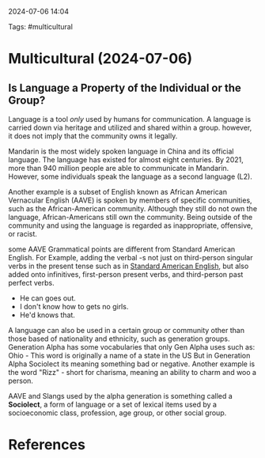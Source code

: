 2024-07-06 14:04

Tags: #multicultural

# Multicultural (2024-07-06)

## Is Language a Property of the Individual or the Group?
Language is a tool *only* used by humans for communication. A language is carried down via heritage and utilized and shared within a group. however, it does not imply that the community owns it legally.  
  
Mandarin is the most widely spoken language in China and its official language. The language has existed for almost eight centuries. By 2021, more than 940 million people are able to communicate in Mandarin. However, some individuals speak the language as a second language (L2).

Another example is a subset of English known as African American Vernacular English (AAVE) is spoken by members of specific communities, such as the African-American community. Although they still do not own the language, African-Americans still own the community. Being outside of the community and using the language is regarded as inappropriate, offensive, or racist.

some AAVE Grammatical points are different from Standard American English. For Example, adding the verbal -s not just on third-person singular verbs in the present tense such as in [Standard American English](https://en.wikipedia.org/wiki/General_American_English "General American English"), but also added onto infinitives, first-person present verbs, and third-person past perfect verbs.

- He can goes out.
- I don't know how to gets no girls.
- He'd knows that.

A language can also be used in a certain group or community other than those based of nationality and ethnicity, such as generation groups. Generation Alpha has some vocabularies that only Gen Alpha uses such as: Ohio - This word is originally a name of a state in the US But in Generation Alpha Sociolect its meaning something bad or negative. Another example is the word "Rizz" - short for charisma, meaning an ability to charm and woo a person. 

AAVE and Slangs used by the alpha generation is something called a **Sociolect**, a form of language or a set of lexical items used by a socioeconomic class, profession, age group, or other social group. 



# References